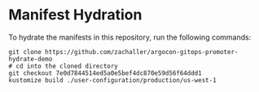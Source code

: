 # Manifest Hydration

To hydrate the manifests in this repository, run the following commands:

```shell
git clone https://github.com/zachaller/argocon-gitops-promoter-hydrate-demo
# cd into the cloned directory
git checkout 7e0d7844514ed5a0e5bef4dc870e59d56f64ddd1
kustomize build ./user-configuration/production/us-west-1
```
